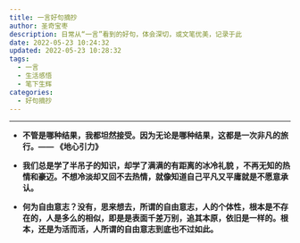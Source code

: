 ```yaml
---
title: 一言好句摘抄
author: 圣奇宝枣
description: 日常从“一言”看到的好句，体会深切，或文笔优美，记录于此
date: 2022-05-23 10:24:32
updated: 2022-05-23 10:28:32
tags:
  - 一言
  - 生活感悟
  - 笔下生辉
categories:
  - 好句摘抄
---
```


---

- **不管是哪种结果，我都坦然接受。因为无论是哪种结果，这都是一次非凡的旅行。—— 《地心引力》**

- **我们总是学了半吊子的知识，却学了满满的有距离的冰冷礼貌 ，不再无知的热情和豪迈。不想冷淡却又回不去热情，就像知道自己平凡又平庸就是不愿意承认。**

- **何为自由意志？没有，思来想去，所谓的自由意志，人的个体性，根本是不存在的，人是多么的相似，即是是表面千差万别，追其本原，依旧是一样的。根本，还是为活而活，人所谓的自由意志到底也不过如此。**
